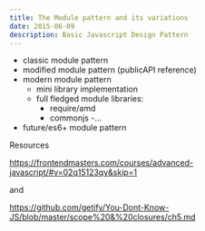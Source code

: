 ```yaml
---
title: The Module pattern and its variations
date: 2015-06-09
description: Basic Javascript Design Pattern
---
```


- classic module pattern
- modified module pattern (publicAPI reference)
- modern module pattern
  - mini library implementation
  - full fledged module libraries:
    - require/amd
    - commonjs
    -...
- future/es6+ module pattern

Resources

https://frontendmasters.com/courses/advanced-javascript/#v=02q15123qy&skip=1

and

https://github.com/getify/You-Dont-Know-JS/blob/master/scope%20&%20closures/ch5.md